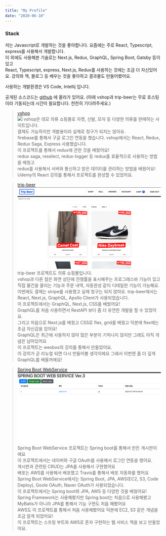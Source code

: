 ```yaml
---
title: "My Profile"
date: "2020-06-10"
---
```


### Stack
저는 Javascript로 개발하는 것을 좋아합니다.
요즘에는 주로 React, Typescript, express를 사용해서 개발합니다.  
이 외에도 사용해본 기술로는 Next.js, Redux, GraphQL, Spring Boot, Gatsby 등이 있고  
React, Typescript, express, Next.js, Redux를 사용하는 것에는 조금 더 자신있어요.
강의와 책, 블로그 등 배우는 것을 좋아하고 결과물도 만들어봤어요.

사용하는 개발환경은 VS Code, Intellij 입니다.
   


공개된 소스코드는 [github](https://github.com/youngvform/) 에 올라가 있어요.
(아래 vshop과 trip-beer는 무료 호스팅이라 기동되는데 시간이 필요합니다. 천천히 기다려주세요.)

> [vshop](https://vshop-frontend.herokuapp.com/)      
> ![](src/images/vshop-main.png)
> vshop은 데모 의류 쇼핑몰로 자켓, 신발, 모자 등 다양한 의류를 판매하는 사이트입니다.   
> 결제도 가능하지만 개발용이라 실제로 청구가 되지는 않아요.    
> firebase를 통해서 구글 로그인 연동을 했습니다.
> vshop에서는 React, Redux, Redux Saga, Express 사용했습니다.   
> 이 프로젝트를 통해서 redux에 관한 것을 배웠어요!   
> redux saga, reselect, redux-logger 등 redux를 효율적으로 사용하는 방법을 배웠고   
> redux를 사용해서 서버와 통신하고 받은 데이터를 관리하는 방법을 배웠어요!   
> Udemy의 React 강의를 통해서 프로젝트를 완성할 수 있었어요.

> [trip-beer](https://frontend.vformu.now.sh) 
> ![](src/images/trip-beer.png)
> trip-beer 프로젝트도 의류 쇼핑몰입니다.   
> vshop과 다른 점은 화면 상단에 진행률을 표시해주는 프로그레스바 기능이 있고   
> 직접 물건을 올리는 기능과 주문 내역, 자동완성 같이 디테일한 기능이 가능해요.   
> 이번에도 결제는 stripe를 사용했고 실제 청구는 되지 않아요.
> trip-beer에서는 React, Next.js, GraphQL, Apollo Client가 사용되었습니다.    
> 이 프로젝트에서는 GraphQL, Next.js, CSS를 배웠어요!   
> GraphQL를 처음 사용하면서 RestAPI 보다 좀 더 유연한 개발을 할 수 있었어요.   
> 그리고 처음으로 Next.js를 배웠고 CSS로 flex, grid를 배웠고 덕분에 flex에는 조금 자신감을 있어요!   
> GraphQL은 최근에 사용하지 않아 많은 부분이 기억나지 않지만 그래도 아직 개념은 남아있어요   
> 이 프로젝트는 wesbos의 강의를 통해서 만들었어요.   
> 이 강의가 곧 리뉴얼 되면 다시 만들어볼 생각이에요 그래서 이번엔 좀 더 깊게 GraphQL를 배울꺼에요!

> [Spring Boot WebService](http://ec2-54-180-117-114.ap-northeast-2.compute.amazonaws.com) 
> ![](src/images/springboot-web.png)
> Spring Boot WebService 프로젝트는 Spring boot를 통해서 만든 게시판이에요   
> 이 프로젝트에서는 네이버와 구글 OAuth를 사용해서 로그인 연동을 했어요.   
> 게시판과 관련된 CRUD는 JPA를 사용해서 구현했어요   
> 배포는 AWS를 사용해서 배포했고 Travis를 통해서 배포 자동화를 했어요
> Spring Boot WebService에서는 Spring Boot, JPA, AWS(EC2, S3, Code Deploy), Goole OAuth, Naver OAuth가 사용되었습니다.   
> 이 프로젝트에서는 Spring boot와 JPA, AWS 등 다양한 것을 배웠어요!   
> Spring Framework는 사용해봤지만 Spring boot는 처음으로 사용해봤고 MyBatis가 아니라 JPA를 통해서 기능 구현도 처음 해봤어요   
> AWS도 이 프로젝트를 통해서 처음 사용해봤어요 덕분에 EC2, S3 같은 개념을 조금 알게 되었어요!   
> 이 프로젝트는 스프링 부트와 AWS로 혼자 구현하는 웹 서비스 책을 보고 만들었어요.   

